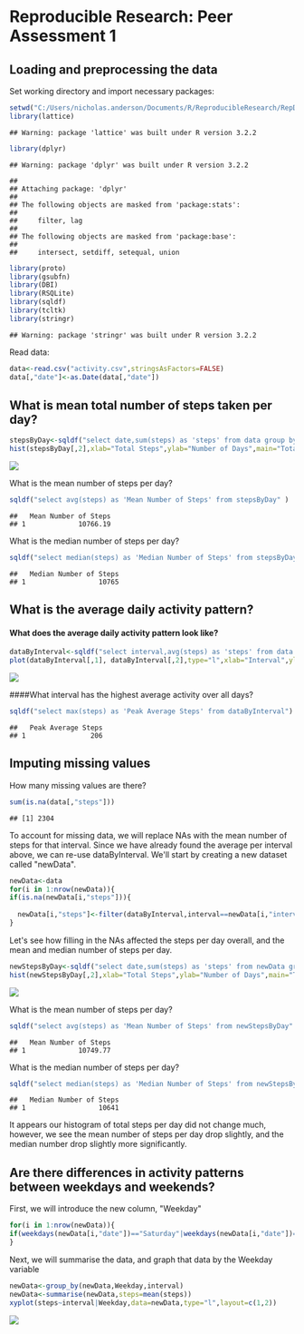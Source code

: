 # Reproducible Research: Peer Assessment 1



## Loading and preprocessing the data
Set working directory and import necessary packages:

```r
setwd("C:/Users/nicholas.anderson/Documents/R/ReproducibleResearch/RepData_PeerAssessment1")
library(lattice)
```

```
## Warning: package 'lattice' was built under R version 3.2.2
```

```r
library(dplyr)
```

```
## Warning: package 'dplyr' was built under R version 3.2.2
```

```
## 
## Attaching package: 'dplyr'
## 
## The following objects are masked from 'package:stats':
## 
##     filter, lag
## 
## The following objects are masked from 'package:base':
## 
##     intersect, setdiff, setequal, union
```

```r
library(proto)
library(gsubfn)
library(DBI)
library(RSQLite)
library(sqldf)
library(tcltk)
library(stringr)
```

```
## Warning: package 'stringr' was built under R version 3.2.2
```
Read data:

```r
data<-read.csv("activity.csv",stringsAsFactors=FALSE)
data[,"date"]<-as.Date(data[,"date"])
```

## What is mean total number of steps taken per day?

```r
stepsByDay<-sqldf("select date,sum(steps) as 'steps' from data group by date")
hist(stepsByDay[,2],xlab="Total Steps",ylab="Number of Days",main="Total Steps",breaks=10)
```

![](PA1_template_files/figure-html/unnamed-chunk-3-1.png) 

What is the mean number of steps per day?

```r
sqldf("select avg(steps) as 'Mean Number of Steps' from stepsByDay" )
```

```
##   Mean Number of Steps
## 1             10766.19
```
What is the median number of steps per day?

```r
sqldf("select median(steps) as 'Median Number of Steps' from stepsByDay")
```

```
##   Median Number of Steps
## 1                  10765
```

## What is the average daily activity pattern?

#### What does the average daily activity pattern look like?

```r
dataByInterval<-sqldf("select interval,avg(steps) as 'steps' from data group by interval")
plot(dataByInterval[,1], dataByInterval[,2],type="l",xlab="Interval",ylab="Average Steps")
```

![](PA1_template_files/figure-html/unnamed-chunk-6-1.png) 

####What interval has the highest average activity over all days?

```r
sqldf("select max(steps) as 'Peak Average Steps' from dataByInterval")
```

```
##   Peak Average Steps
## 1                206
```
## Imputing missing values
How many missing values are there? 

```r
sum(is.na(data[,"steps"]))
```

```
## [1] 2304
```
To account for missing data, we will replace NAs with the mean number of steps for that interval. 
Since we have already found the average per interval above, we can re-use dataByInterval. We'll start by creating
a new dataset called "newData".

```r
newData<-data
for(i in 1:nrow(newData)){
if(is.na(newData[i,"steps"])){
  
  newData[i,"steps"]<-filter(dataByInterval,interval==newData[i,"interval"])[2]}
}
```
Let's see how filling in the NAs affected the steps per day overall, and the mean and median number of steps per day.

```r
newStepsByDay<-sqldf("select date,sum(steps) as 'steps' from newData group by date")
hist(newStepsByDay[,2],xlab="Total Steps",ylab="Number of Days",main="Total Steps",breaks=10)
```

![](PA1_template_files/figure-html/unnamed-chunk-10-1.png) 

What is the mean number of steps per day?

```r
sqldf("select avg(steps) as 'Mean Number of Steps' from newStepsByDay" )
```

```
##   Mean Number of Steps
## 1             10749.77
```
What is the median number of steps per day?

```r
sqldf("select median(steps) as 'Median Number of Steps' from newStepsByDay")
```

```
##   Median Number of Steps
## 1                  10641
```
It appears our histogram of total steps per day did not change much, however, we see the mean number 
of steps per day drop slightly, and the median number drop slightly more significantly.

## Are there differences in activity patterns between weekdays and weekends?
First, we will introduce the new column, "Weekday"

```r
for(i in 1:nrow(newData)){
if(weekdays(newData[i,"date"])=="Saturday"|weekdays(newData[i,"date"])=="Sunday"){newData[i,"Weekday"]<-"Weekend"}else{newData[i,"Weekday"]<-"Weekday"}
}
```
Next, we will summarise the data, and graph that data by the Weekday variable

```r
newData<-group_by(newData,Weekday,interval)
newData<-summarise(newData,steps=mean(steps))
xyplot(steps~interval|Weekday,data=newData,type="l",layout=c(1,2))
```

![](PA1_template_files/figure-html/unnamed-chunk-14-1.png) 

